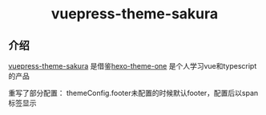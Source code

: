 <h1 align="center">vuepress-theme-sakura</h1>

## 介绍
[vuepress-theme-sakura](https://github.com/CyanH/vuepress-theme-sakura) 是借鉴[hexo-theme-one](https://github.com/EYHN/hexo-theme-one)
是个人学习vue和typescript的产品

重写了部分配置：
themeConfig.footer未配置的时候默认footer，配置后以span标签显示